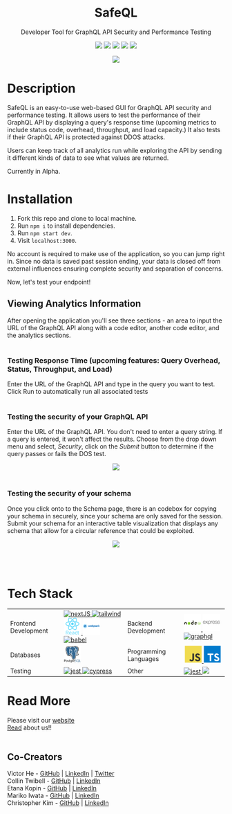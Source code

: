 <h1 align="center">SafeQL</h1>

<p align="center">Developer Tool for GraphQL API Security and Performance Testing</p>

<p align="center">
  <img src=https://img.shields.io/badge/next-13.0.3-hotpink>
  <img src=https://img.shields.io/badge/node-^16.13.1-green>
  <img src=https://img.shields.io/badge/codemirror-^6.0.1-black>
  <img src=https://img.shields.io/badge/Typescript-44.3%25-blue>
  <img src=https://img.shields.io/badge/TailwindCSS-%5E3.2.4-aqua>
</p>

<p align="center">
  <img width="600" src=https://user-images.githubusercontent.com/13594226/217419886-519bdb8e-3720-4302-a9b8-9854fe90d576.png> <br>
</p>

# **Description**

SafeQL is an easy-to-use web-based GUI for GraphQL API security and performance testing. It allows users to test the performance of their GraphQL API by displaying a query's response time (upcoming metrics to include status code, overhead, throughput, and load capacity.) It also tests if their GraphQL API is protected against DDOS attacks.

Users can keep track of all analytics run while exploring the API by sending it different kinds of data to see what values are returned.

Currently in Alpha.

# **Installation**

1. Fork this repo and clone to local machine.
2. Run `npm i` to install dependencies.
3. Run `npm start dev`.
4. Visit `localhost:3000`.

No account is required to make use of the application, so you can jump right in. Since no data is saved past session ending, your data is closed off from external influences ensuring complete security and separation of concerns.

Now, let's test your endpoint!

## **Viewing Analytics Information**

After opening the application you'll see three sections - an area to input the URL of the GraphQL API along with a code editor, another code editor, and the analytics sections.<br><br>

### **Testing Response Time (upcoming features: Query Overhead, Status, Throughput, and Load)** <br>

Enter the URL of the GraphQL API and type in the query you want to test. Click Run to automatically run all associated tests<br><br>

### **Testing the security of your GraphQL API** <br>

Enter the URL of the GraphQL API. You don't need to enter a query string. If a query is entered, it won't affect the results. Choose from the drop down menu and select, _Security_, click on the _Submit_ button to determine if the query passes or fails the DOS test.

<p align="center">
  <img width="600" src=https://user-images.githubusercontent.com/3701668/217415542-6e217696-0c54-448a-ba13-ea0a146512ce.gif> <br><br>
</p>

### **Testing the security of your schema** <br>

Once you click onto to the Schema page, there is an codebox for copying your schema in securely, since your schema are only saved for the session. Submit your schema for an interactive table visualization that displays any schema that allow for a circular reference that could be exploited.

<p align="center">
  <img width="600" src=https://user-images.githubusercontent.com/3701668/217420191-22bd41b8-f78c-4f12-a730-ebd7df93ad62.gif> <br>
</p>
<br><br>

# **Tech Stack**

<table align="center" >
  <tbody>
  <tr>
    <td valign="center">Frontend Development</td>
    <td valign="center">
    <a href="https://https://nextjs.org/.com/" rel="nofollow"> <img src="https://camo.githubusercontent.com/f21f1fa29dfe5e1d0772b0efe2f43eca2f6dc14f2fede8d9cbef4a3a8210c91d/68747470733a2f2f6173736574732e76657263656c2e636f6d2f696d6167652f75706c6f61642f76313636323133303535392f6e6578746a732f49636f6e5f6c696768745f6261636b67726f756e642e706e67" alt="nextJS" width="40" height="40" data-canonical-src="https://www.vectorlogo.zone/logos/tailwindcss/tailwindcss-icon.svg" style="max-width: 100%;"> </a>
    <a href="https://tailwindcss.com/" rel="nofollow"> <img src="https://camo.githubusercontent.com/5734d0669fe22ce04a1cb989a156cd32c379875f6bca56d5210c9432824856d9/68747470733a2f2f7777772e766563746f726c6f676f2e7a6f6e652f6c6f676f732f7461696c77696e646373732f7461696c77696e646373732d69636f6e2e737667" alt="tailwind" width="40" height="40" data-canonical-src="https://www.vectorlogo.zone/logos/tailwindcss/tailwindcss-icon.svg" style="max-width: 100%;"> </a>
    <a href="https://getbootstrap.com" rel="nofollow">  <a href="https://reactjs.org/" rel="nofollow"> <img src="https://raw.githubusercontent.com/devicons/devicon/master/icons/react/react-original-wordmark.svg" alt="react" width="40" height="40" style="max-width: 100%;"> 
    <a href="https://webpack.js.org" rel="nofollow"> <img src="https://raw.githubusercontent.com/devicons/devicon/d00d0969292a6569d45b06d3f350f463a0107b0d/icons/webpack/webpack-original-wordmark.svg" alt="webpack" width="40" height="40" style="max-width: 100%;"> </a>
    <a href="https://babeljs.io/" rel="nofollow"> <img src="https://camo.githubusercontent.com/1abf71d00a4a13bfdeccdc131c65f02644fae4e746289bd7c21bf1d2af986389/68747470733a2f2f7777772e766563746f726c6f676f2e7a6f6e652f6c6f676f732f626162656c6a732f626162656c6a732d69636f6e2e737667" alt="babel" width="40" height="40" data-canonical-src="https://www.vectorlogo.zone/logos/babeljs/babeljs-icon.svg" style="max-width: 100%;"></a>
    </td>
    <td valign="center">Backend Development</td>
    <td valign="center" colspan="3"><a href="https://nodejs.org" rel="nofollow"> <img src="https://raw.githubusercontent.com/devicons/devicon/master/icons/nodejs/nodejs-original-wordmark.svg" alt="nodejs" width="40" height="40" style="max-width: 100%;"> </a><a href="https://expressjs.com" rel="nofollow"><img src="https://raw.githubusercontent.com/devicons/devicon/master/icons/express/express-original-wordmark.svg" alt="express" width="40" height="40" style="max-width: 100%;"> </a><a href="https://graphql.org" rel="nofollow"> <img src="https://camo.githubusercontent.com/07c382b68200c1a86d52d1682346e73e038b2f160c9afbc0af773fb3646882c8/68747470733a2f2f7777772e766563746f726c6f676f2e7a6f6e652f6c6f676f732f6772617068716c2f6772617068716c2d69636f6e2e737667" alt="graphql" width="40" height="40" data-canonical-src="https://www.vectorlogo.zone/logos/graphql/graphql-icon.svg" style="max-width: 100%;"> </a></td>
  </tr>
  <tr>
    <td valign="center">Databases</td>
    <td valign="center"> <a href="https://www.postgresql.org" rel="nofollow"> <img src="https://raw.githubusercontent.com/devicons/devicon/master/icons/postgresql/postgresql-original-wordmark.svg" alt="postgresql" width="40" height="40" style="max-width: 100%;"> </a></td>
    <td valign="center">Programming Languages</td>
    <td align="center" colspan="6"><a href="https://developer.mozilla.org/en-US/docs/Web/JavaScript" rel="nofollow"> <img src="https://raw.githubusercontent.com/devicons/devicon/master/icons/javascript/javascript-original.svg" alt="javascript" width="40" height="40" style="max-width: 100%;"> </a> 
    <a href="https://www.typescriptlang.org/" rel="nofollow"> <img src="https://raw.githubusercontent.com/devicons/devicon/master/icons/typescript/typescript-original.svg" alt="typescript" width="40" height="40" style="max-width: 100%;"> </a> </td>
  </tr>
   <tr>
     <td valign="center">Testing</td>
    <td valign="center"> <a href="https://jestjs.io" rel="nofollow"> <img src="https://camo.githubusercontent.com/ce0a32825268b09cd5e0fc7c2a09c587a708491427cb794cade8f1866f7284c6/68747470733a2f2f7777772e766563746f726c6f676f2e7a6f6e652f6c6f676f732f6a6573746a73696f2f6a6573746a73696f2d69636f6e2e737667" alt="jest" width="40" height="40" data-canonical-src="https://www.vectorlogo.zone/logos/jestjsio/jestjsio-icon.svg" style="max-width: 100%;"> </a> <a href="https://www.cypress.io" rel="nofollow"> <img src="https://raw.githubusercontent.com/simple-icons/simple-icons/6e46ec1fc23b60c8fd0d2f2ff46db82e16dbd75f/icons/cypress.svg" alt="cypress" width="40" height="40" style="max-width: 100%;"> </a></td>
     <td valign="center">Other</td>
    <td valign="center" colspan="3&gt; &lt;a href=">
    <a href="https://codemirror.net/" rel="nofollow"> <img src="https://avatars.githubusercontent.com/u/8876537?s=200&v=4" alt="jest" width="40" height="40" data-canonical-src="https://www.vectorlogo.zone/logos/jestjsio/jestjsio-icon.svg" style="max-width: 100%;"> </a> <a href="https://reactflow.dev/" rel="nofollow"><img src="https://user-images.githubusercontent.com/3701668/217420763-88ad1847-9c68-4513-8d48-e34d6a5ca084.svg"> </a></td>
  </tr>
 
</tbody></table>

# Read More

Please visit our [website](https://www.safeQL.com/) <br>
[Read](https://www.medium.com/) about us!! <br>
<br>

## **Co-Creators** <br>

Victor He - [GitHub](https://github.com/victorhe33) | [LinkedIn](https://www.linkedin.com/in/victorhe33/) | [Twitter](https://twitter.com/VictorHeDPT)<br>
Collin Twibell - [GitHub](https://github.com/CTwibell0) | [LinkedIn](https://www.linkedin.com/in/collin-twibell)<br>
Etana Kopin - [GitHub](https://github.com/egkopin) | [LinkedIn](https://www.linkedin.com/in/egkopin/)<br>
Mariko Iwata - [GitHub](https://github.com/MarikoIwata) | [LinkedIn](https://www.linkedin.com/in/marikoiwata/)<br>
Christopher Kim - [GitHub](https://github.com/christophminkim) | [LinkedIn](https://www.linkedin.com/in/chris-m-kim/)<br>
